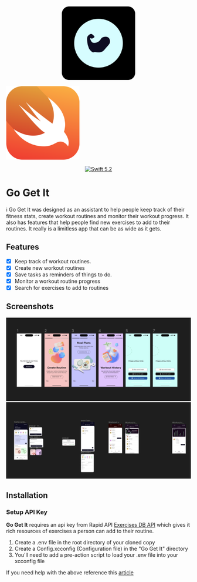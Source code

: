 <p align="center">

<img width="200" src="ReadMeAssets/appicon.png" alt="App Icon">

<p align="center">
</p>

<img width="200" src="ReadMeAssets/swiftlogo.png" alt="Swift Logo">

</p>

  

<p align="center">

<a href="https://developer.apple.com/swift/">

<img src="https://img.shields.io/badge/Swift-5.2-orange.svg?style=flat" alt="Swift 5.2">

</a>

</p>

# Go Get It  

<p align="center">

ℹ️ Go Get It was designed as an assistant to help people keep track of their fitness stats, create workout routines and monitor their workout progress.
It also has features that help people find new exercises to add to their  routines.
It really is a limitless app that can be as wide as it gets.

</p>

## Features
- [x] Keep track of workout routines.
- [x] Create new workout routines
- [x] Save tasks as reminders of things to do.
- [x] Monitor a workout routine progress
- [x] Search for exercises to add to routines

## Screenshots
<img src="ReadMeAssets/screenshot1.png"/>
<img src="ReadMeAssets/screenshot2.png"/>

## Installation

### Setup API Key
**Go Get It** requires an api key from Rapid API [Exercises DB API](https://rapidapi.com/justin-WFnsXH_t6/api/exercisedb?utm_source=youtube.com%2FJavaScriptMastery&utm_medium=referral&utm_campaign=DevRel) which gives it rich resources of exercises a person can add to their routine.

1. Create a .env file in the root directory of your cloned copy 
2. Create a Config.xcconfig (Configuration file) in the "Go Get It" directory
3. You'll need to add a pre-action script to load your .env file into your xcconfig file

If you need help with the above reference this [article](https://moinulhassan.medium.com/read-variables-from-env-file-to-xcconfig-files-for-different-schemes-in-xcode-3ef977a0eef8)


